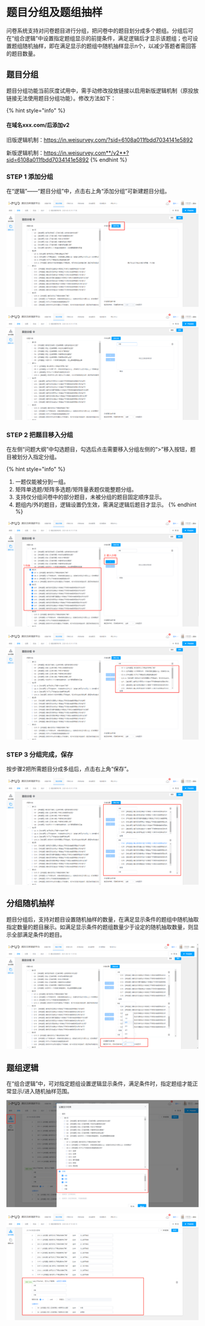 # 题目分组及题组抽样

问卷系统支持对问卷题目进行分组，把问卷中的题目划分成多个题组。分组后可在“组合逻辑”中设置指定题组显示的前提条件，满足逻辑后才显示该题组；也可设置题组随机抽样，即在满足显示的题组中随机抽样显示n个，以减少答题者需回答的题目数量。

## 题目分组

题目分组功能当前灰度试用中，需手动修改投放链接以启用新版逻辑机制（原投放链接无法使用题目分组功能）。修改方法如下：

{% hint style="info" %}
#### **在域名xxx.com/后添加v2**

旧版逻辑机制：https://in.weisurvey.com/?sid=6108a011fbdd7034141e5892

新版逻辑机制：https://in.weisurvey.com**/v2**?sid=6108a011fbdd7034141e5892
{% endhint %}

### STEP 1 添加分组

在“逻辑”——“题目分组”中，点击右上角“添加分组”可新建题目分组。

![&#x6DFB;&#x52A0;&#x5206;&#x7EC4;](../../.gitbook/assets/image%20%28671%29.png)

![&#x7ED9;&#x9898;&#x76EE;&#x5206;&#x7EC4;&#x547D;&#x540D;](../../.gitbook/assets/image%20%28679%29.png)

### STEP 2 把题目移入分组

在左侧“问题大纲”中勾选题目，勾选后点击需要移入分组左侧的“&gt;”移入按钮，题目被划分入指定分组。

{% hint style="info" %}
1. 一题仅能被分到一组。
2. 矩阵单选题/矩阵多选题/矩阵量表题仅能整题分组。
3. 支持仅分组问卷中的部分题目，未被分组的题目固定顺序显示。
4. 题组内/外的题目，逻辑设置仍生效，需满足逻辑后题目才显示。
{% endhint %}

![&#x6307;&#x5B9A;&#x9898;&#x76EE;&#x79FB;&#x5165;&#x5206;&#x7EC4;](../../.gitbook/assets/image%20%28681%29.png)

![&#x6307;&#x5B9A;&#x9898;&#x76EE;&#x5206;&#x7EC4;&#x5B8C;&#x6210;](../../.gitbook/assets/image%20%28680%29.png)

### STEP 3 分组完成，保存

按步骤2把所需题目分成多组后，点击右上角“保存”。

![&#x6700;&#x7EC8;&#x5206;&#x7EC4;&#x6548;&#x679C;](../../.gitbook/assets/image%20%28670%29.png)

## 分组随机抽样

题目分组后，支持对题目设置随机抽样的数量，在满足显示条件的题组中随机抽取指定数量的题目展示。如满足显示条件的题组数量少于设定的随机抽取数量，则显示全部满足条件的题目。

![&#x5206;&#x7EC4;&#x968F;&#x673A;&#x62BD;&#x6837;](../../.gitbook/assets/image%20%28674%29.png)

## 题组逻辑

在“组合逻辑”中，可对指定题组设置逻辑显示条件，满足条件时，指定题组才能正常显示/进入随机抽样范围。

![&#x8BBE;&#x7F6E;&#x9898;&#x7EC4;&#x4E3A;&#x663E;&#x793A;&#x7ED3;&#x679C;](../../.gitbook/assets/image%20%28682%29.png)

![&#x9898;&#x7EC4;&#x903B;&#x8F91;](../../.gitbook/assets/image%20%28673%29.png)





